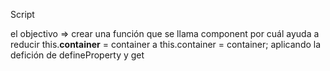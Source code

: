 Script 

el objectivo => crear una función que se llama component por cuál ayuda a reducir this.__container__ = container a this.container = container; aplicando la defición de defineProperty y get

